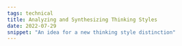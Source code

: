```yaml
---
tags: technical
title: Analyzing and Synthesizing Thinking Styles
date: 2022-07-29
snippet: "An idea for a new thinking style distinction"
---
```


